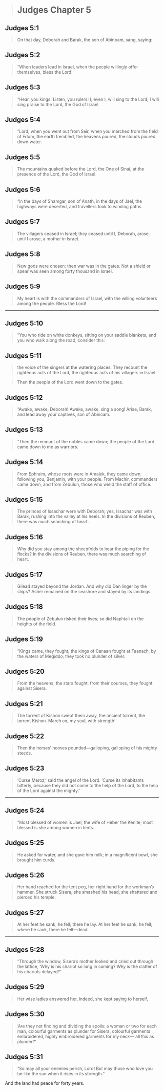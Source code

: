 > # Judges Chapter 5

## Judges 5:1

> On that day, Deborah and Barak, the son of Abinoam, sang, saying:

## Judges 5:2

> “When leaders lead in Israel,
> when the people willingly offer themselves,
> bless the Lord!

## Judges 5:3

> “Hear, you kings! Listen, you rulers!
> I, even I, will sing to the Lord;
> I will sing praise to the Lord, the God of Israel.

## Judges 5:4

> “Lord, when you went out from Seir,
> when you marched from the field of Edom,
> the earth trembled, the heavens poured,
> the clouds poured down water.

## Judges 5:5

> The mountains quaked before the Lord, the One of Sinai,
> at the presence of the Lord, the God of Israel.

## Judges 5:6

> “In the days of Shamgar, son of Anath,
> in the days of Jael, the highways were deserted,
> and travellers took to winding paths.

## Judges 5:7

> The villagers ceased in Israel;
> they ceased until I, Deborah, arose,
> until I arose, a mother in Israel.

## Judges 5:8

> New gods were chosen; then war was in the gates.
> Not a shield or spear was seen
> among forty thousand in Israel.

## Judges 5:9

> My heart is with the commanders of Israel,
> with the willing volunteers among the people.
> Bless the Lord!

---

## Judges 5:10

> “You who ride on white donkeys,
> sitting on your saddle blankets,
> and you who walk along the road, consider this:

## Judges 5:11

> the voice of the singers at the watering places.
> They recount the righteous acts of the Lord,
> the righteous acts of his villagers in Israel.

> Then the people of the Lord
> went down to the gates.

## Judges 5:12

> “Awake, awake, Deborah!
> Awake, awake, sing a song!
> Arise, Barak, and lead away your captives, son of Abinoam.

## Judges 5:13

> “Then the remnant of the nobles came down;
> the people of the Lord came down to me as warriors.

## Judges 5:14

> From Ephraim, whose roots were in Amalek,
> they came down; following you, Benjamin,
> with your people. From Machir, commanders came down,
> and from Zebulun, those who wield the staff of office.

## Judges 5:15

> The princes of Issachar were with Deborah;
> yes, Issachar was with Barak,
> rushing into the valley at his heels.
> In the divisions of Reuben,
> there was much searching of heart.

## Judges 5:16

> Why did you stay among the sheepfolds
> to hear the piping for the flocks?
> In the divisions of Reuben,
> there was much searching of heart.

## Judges 5:17

> Gilead stayed beyond the Jordan.
> And why did Dan linger by the ships?
> Asher remained on the seashore
> and stayed by its landings.

## Judges 5:18

> The people of Zebulun risked their lives;
> so did Naphtali on the heights of the field.

## Judges 5:19

> “Kings came, they fought,
> the kings of Canaan fought at Taanach,
> by the waters of Megiddo;
> they took no plunder of silver.

## Judges 5:20

> From the heavens, the stars fought,
> from their courses, they fought against Sisera.

## Judges 5:21

> The torrent of Kishon swept them away,
> the ancient torrent, the torrent Kishon.
> March on, my soul, with strength!

## Judges 5:22

> Then the horses’ hooves pounded—galloping, galloping of his mighty steeds.

## Judges 5:23

> ‘Curse Meroz,’ said the angel of the Lord.
> ‘Curse its inhabitants bitterly,
> because they did not come to the help of the Lord,
> to the help of the Lord against the mighty.’

---

## Judges 5:24

> “Most blessed of women is Jael,
> the wife of Heber the Kenite;
> most blessed is she among women in tents.

## Judges 5:25

> He asked for water, and she gave him milk;
> in a magnificent bowl, she brought him curds.

## Judges 5:26

> Her hand reached for the tent peg,
> her right hand for the workman’s hammer.
> She struck Sisera, she smashed his head,
> she shattered and pierced his temple.

## Judges 5:27

> At her feet he sank, he fell;
> there he lay.
> At her feet he sank, he fell;
> where he sank, there he fell—dead.

---

## Judges 5:28

> “Through the window, Sisera’s mother
> looked and cried out through the lattice,
> ‘Why is his chariot so long in coming?
> Why is the clatter of his chariots delayed?’

## Judges 5:29

> Her wise ladies answered her,
> indeed, she kept saying to herself,

## Judges 5:30

> ‘Are they not finding and dividing the spoils:
> a woman or two for each man,
> colourful garments as plunder for Sisera,
> colourful garments embroidered,
> highly embroidered garments for my neck—
> all this as plunder?’

## Judges 5:31

> “So may all your enemies perish, Lord!
> But may those who love you be like the sun
> when it rises in its strength.”

And the land had peace for forty years.

